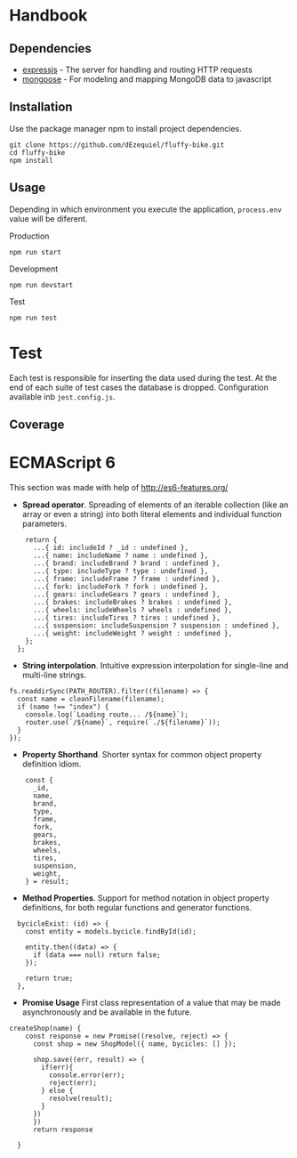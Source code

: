 # Handbook

## **Dependencies**

- [expressjs](https://github.com/expressjs/express) - The server for handling and routing HTTP requests
- [mongoose](https://github.com/Automattic/mongoose) - For modeling and mapping MongoDB data to javascript

## **Installation**

Use the package manager npm to install project dependencies.

```
git clone https://github.com/dEzequiel/fluffy-bike.git
cd fluffy-bike
npm install
```

## **Usage**

Depending in which environment you execute the application, `process.env` value will be diferent.

Production

```
npm run start
```

Development

```
npm run devstart
```

Test

```
npm run test
```

# Test

Each test is responsible for inserting the data used during the test. At the end of each suite of test cases the database is dropped. Configuration available inb `jest.config.js`.

## Coverage

# ECMAScript 6

This section was made with help of http://es6-features.org/

- **Spread operator**. Spreading of elements of an iterable collection (like an array or even a string) into both literal elements and individual function parameters.

```
    return {
      ...{ id: includeId ? _id : undefined },
      ...{ name: includeName ? name : undefined },
      ...{ brand: includeBrand ? brand : undefined },
      ...{ type: includeType ? type : undefined },
      ...{ frame: includeFrame ? frame : undefined },
      ...{ fork: includeFork ? fork : undefined },
      ...{ gears: includeGears ? gears : undefined },
      ...{ brakes: includeBrakes ? brakes : undefined },
      ...{ wheels: includeWheels ? wheels : undefined },
      ...{ tires: includeTires ? tires : undefined },
      ...{ suspension: includeSuspension ? suspension : undefined },
      ...{ weight: includeWeight ? weight : undefined },
    };
  };
```

- **String interpolation**. Intuitive expression interpolation for single-line and multi-line strings.

```
fs.readdirSync(PATH_ROUTER).filter((filename) => {
  const name = cleanFilename(filename);
  if (name !== "index") {
    console.log(`Loading route... /${name}`);
    router.use(`/${name}`, require(`./${filename}`));
  }
});
```

- **Property Shorthand**. Shorter syntax for common object property definition idiom.

```
    const {
      _id,
      name,
      brand,
      type,
      frame,
      fork,
      gears,
      brakes,
      wheels,
      tires,
      suspension,
      weight,
    } = result;
```

- **Method Properties**. Support for method notation in object property definitions, for both regular functions and generator functions.

```
  bycicleExist: (id) => {
    const entity = models.bycicle.findById(id);

    entity.then((data) => {
      if (data === null) return false;
    });

    return true;
  },
```

- **Promise Usage** First class representation of a value that may be made asynchronously and be available in the future.

```
createShop(name) {
    const response = new Promise((resolve, reject) => {
      const shop = new ShopModel({ name, bycicles: [] });

      shop.save((err, result) => {
        if(err){
          console.error(err);
          reject(err);
        } else {
          resolve(result);
        }
      })
      })
      return response

  }
```
